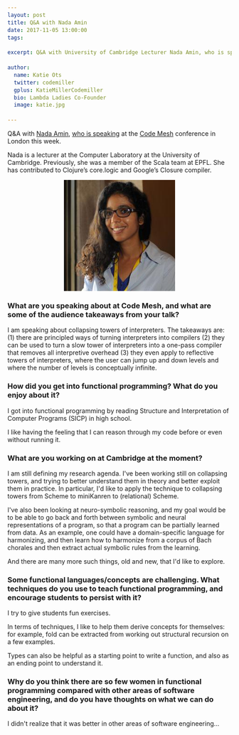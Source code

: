 ```yaml
---
layout: post
title: Q&A with Nada Amin
date: 2017-11-05 13:00:00
tags: 

excerpt: Q&A with University of Cambridge Lecturer Nada Amin, who is speaking at the the Code Mesh conference in London this week.

author:
  name: Katie Ots
  twitter: codemiller 
  gplus: KatieMillerCodemiller 
  bio: Lambda Ladies Co-Founder
  image: katie.jpg

---
```


Q&A with [Nada Amin](https://twitter.com/nadamin), [who is speaking](http://www.codemesh.io/codemesh2017/nada-amin) at the [Code Mesh](http://www.codemesh.io/codemesh2017) conference in London this week.

Nada is a lecturer at the Computer Laboratory at the University of Cambridge. Previously, she was a member of the Scala team at EPFL. She has contributed to Clojure’s core.logic and Google’s Closure compiler.

<img src="/images/nada-amin.jpeg" style="width:250px;display:block;margin:auto;" alt="Nada Amin"/>

### What are you speaking about at Code Mesh, and what are some of the audience takeaways from your talk?

I am speaking about collapsing towers of interpreters. The takeaways are:
(1) there are principled ways of turning interpreters into compilers
(2) they can be used to turn a slow tower of interpreters into a one-pass compiler that removes all interpretive overhead
(3) they even apply to reflective towers of interpreters, where the user can jump up and down levels and where the number of levels is conceptually infinite.

### How did you get into functional programming? What do you enjoy about it?

I got into functional programming by reading Structure and Interpretation of Computer Programs (SICP) in high school.

I like having the feeling that I can reason through my code before or even without running it.

### What are you working on at Cambridge at the moment?

I am still defining my research agenda. I've been working still on collapsing towers, and trying to better understand them in theory and better exploit them in practice. In particular, I'd like to apply the technique to collapsing towers from Scheme to miniKanren to (relational) Scheme.

I've also been looking at neuro-symbolic reasoning, and my goal would be to be able to go back and forth between symbolic and neural
representations of a program, so that a program can be partially learned from data. As an example, one could have a domain-specific
language for harmonizing, and then learn how to harmonize from a corpus of Bach chorales and then extract actual symbolic rules from
the learning.
  
And there are many more such things, old and new, that I'd like to explore.

### Some functional languages/concepts are challenging. What techniques do you use to teach functional programming, and encourage students to persist with it?

I try to give students fun exercises.

In terms of techniques, I like to help them derive concepts for themselves: for example, fold can be extracted from working out structural recursion on a few examples.

Types can also be helpful as a starting point to write a function, and also as an ending point to understand it.

### Why do you think there are so few women in functional programming compared with other areas of software engineering, and do you have thoughts on what we can do about it?

I didn't realize that it was better in other areas of software engineering...

